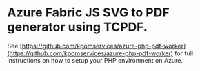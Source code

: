 # Azure Fabric JS SVG to PDF generator using TCPDF. 

See [https://github.com/kpomservices/azure-php-pdf-worker](https://github.com/kpomservices/azure-php-pdf-worker) for full instructions on how to setup your PHP environment on Azure.
